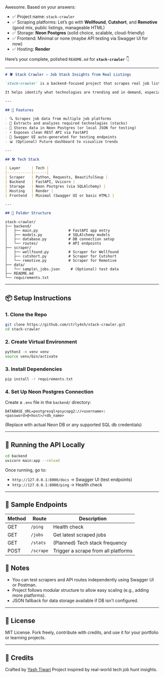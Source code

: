 
Awesome. Based on your answers:

* ✅ Project name: `stack-crawler`
* ✅ Scraping platforms: Let’s go with **Wellfound**, **Cutshort**, and **Remotive** (good mix, public listings, manageable HTML)
* ✅ Storage: **Neon Postgres** (solid choice, scalable, cloud-friendly)
* ✅ Frontend: Minimal or none (maybe API testing via Swagger UI for now)
* ✅ Hosting: **Render**

Here’s your complete, polished `README.md` for **`stack-crawler`** 👇

---

```markdown
# 🕷️ Stack Crawler – Job Stack Insights from Real Listings

`stack-crawler` is a backend-focused project that scrapes real job listings from platforms like Wellfound, Cutshort, and Remotive, storing and analyzing the required tech stacks used across companies.

It helps identify what technologies are trending and in demand, especially useful for devs exploring the job market or aligning their skillset with real industry needs.

---

## 🚀 Features

- 🔍 Scrapes job data from multiple job platforms
- 🧠 Extracts and analyzes required technologies (stacks)
- 💾 Stores data in Neon Postgres (or local JSON for testing)
- ⚡ Exposes clean REST API via FastAPI
- 🧪 Swagger UI auto-generated for testing endpoints
- 📊 (Optional) Future dashboard to visualize trends

---

## 🛠 Tech Stack

| Layer     | Tech |
|-----------|------|
| Scraper   | Python, Requests, BeautifulSoup |
| Backend   | FastAPI, Uvicorn |
| Storage   | Neon Postgres (via SQLAlchemy) |
| Hosting   | Render |
| Frontend  | Minimal (Swagger UI or basic HTML) |

---

## 📁 Folder Structure

```

```
stack-crawler/
├── backend/
│   ├── main.py              # FastAPI app entry
│   ├── models.py            # SQLAlchemy models
│   ├── database.py          # DB connection setup
│   └── routes/              # API endpoints
├── scraper/
│   ├── wellfound.py         # Scraper for Wellfound
│   ├── cutshort.py          # Scraper for Cutshort
│   └── remotive.py          # Scraper for Remotive
├── data/
│   └── sample\_jobs.json     # (Optional) test data
├── README.md
└── requirements.txt

````

---

## 📦 Setup Instructions

### 1. Clone the Repo

```bash
git clone https://github.com/ctrly4sh/stack-crawler.git
cd stack-crawler
````

### 2. Create Virtual Environment

```bash
python3 -m venv venv
source venv/bin/activate
```

### 3. Install Dependencies

```bash
pip install -r requirements.txt
```

### 4. Set Up Neon Postgres Connection

Create a `.env` file in the `backend/` directory:

```
DATABASE_URL=postgresql+psycopg2://<username>:<password>@<host>/<db_name>
```

(Replace with actual Neon DB or any supported SQL db credentials)

---

## 🔌 Running the API Locally

```bash
cd backend
uvicorn main:app --reload
```

Once running, go to:

* `http://127.0.0.1:8000/docs` → Swagger UI (test endpoints)
* `http://127.0.0.1:8000/ping` → Health check

---

## 🧪 Sample Endpoints

| Method | Route     | Description                         |
| ------ | --------- | ----------------------------------- |
| GET    | `/ping`   | Health check                        |
| GET    | `/jobs`   | Get latest scraped jobs             |
| GET    | `/stats`  | (Planned) Tech stack frequency      |
| POST   | `/scrape` | Trigger a scrape from all platforms |


## 📌 Notes

* You can test scrapers and API routes independently using Swagger UI or Postman.
* Project follows modular structure to allow easy scaling (e.g., adding more platforms).
* JSON fallback for data storage available if DB isn't configured.

---

## 🪪 License

MIT License. Fork freely, contribute with credits, and use it for your portfolio or learning projects.

---

## 🙌 Credits

Crafted by [Yash Tiwari](https://github.com/ctrly4sh)
Project inspired by real-world tech job hunt insights.

```

